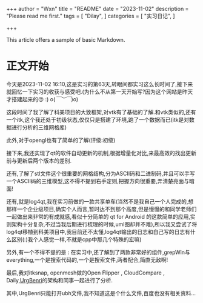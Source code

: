 +++
author = "Wxn"
title = "README"
date = "2023-11-02"
description = "Please read me first."
tags = [
	"Dilay",
]
categories = [
    "实习日记",
]

+++

This article offers a sample of basic Markdown.
<!--more-->

# 正文开始

今天是2023-11-02 16:10,这是实习的第63天,转眼间都实习这么长时间了,接下来就回忆一下实习的收获与感受吧.(为什么不从第一天开始写?因为这个网站是昨天才搭建起来的:kissing: :) o(*￣︶￣*)o)​

这段时间了我了解了科美项目的大致框架,对vtk有了基础的了解.和vtk类似的,还有一个itk,这个我还处于初级状态,仅仅只是搭建了环境,跑了一个数据而已(itk是对数据进行分析的三维网格库)

此外,对于opengl也有了简单的了解(评级:初级)

接下来,我还实现了qt的软件自动更新的机制,根据增量化对比,来最高效的找出更新前与更新后两个版本的差别.

还有,了解了stl文件这个很重要的网格结构,分为ASCII码和二进制码,并且可以手写一个ASCII码的三维模型,这不得不提到右手定则,把握方向很重要,弄清楚亮面与暗面!

还有,就是log4qt,我在实习前做的一款共享单车(当然不是我自己一个人完成的,想那样一个企业级项目,确实个人而言,暂时达不到那个高度,但是慢慢的和同学老师们一起做出来非常的有成就感,看似十分简单的 qt for Android 的这款简单的应用,实则架构十分复杂,不过当我后期进行梳理的时候,uml图却并不难),所以我又尝试了将log4qt移植到科美项目中,我目前还不太懂,log4qt输出的日志和自己写的日志有什么区别(:)我个人感觉一样,不就是cpp中那几个特殊的宏嘛)

另外,有一个不得不提的是 : 在实习中,还了解到了两款非常好的组件,grepWin与everything,一个是搜索代码的,一个是搜索文件,两者配合,简直无敌啊!

最后,我对itksnap, openmesh做的Open Flipper , CloudCompare , Daily,[UrgBenri](https://github.com/UrgBenri/UrgBenri)的架构和同事一起进行了分析.

其中,UrgBenri只能打开ubh文件,我不知道这是个什么文件,百度也没有相关资料...